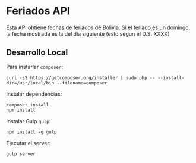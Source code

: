 # Feriados API

Esta API obtiene fechas de feriados de Bolivia. Si el feriado es un domingo, la fecha mostrada es la del dia siguiente (esto segun el D.S. XXXX)

## Desarrollo Local

Para instarlar `composer`:

```shell
curl -sS https://getcomposer.org/installer | sudo php -- --install-dir=/usr/local/bin --filename=composer
```

Instalar dependencias:

```shell
composer install
npm install
```

Instalar Gulp `gulp`:

```shell
npm install -g gulp
```

Ejecutar el server:

```shell
gulp server
```
